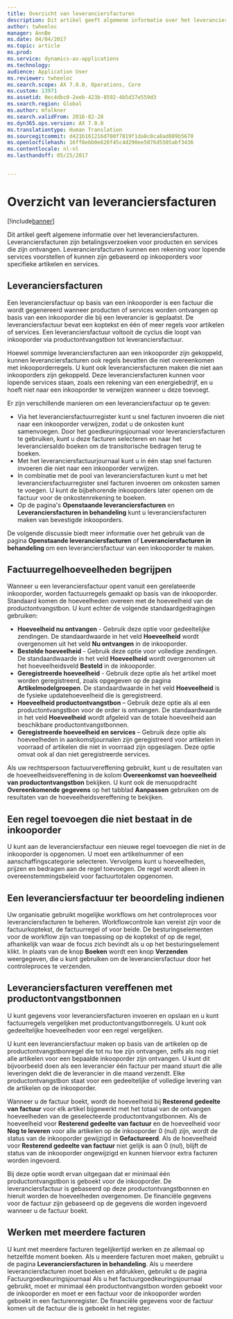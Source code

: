 ```yaml
---
title: Overzicht van leveranciersfacturen
description: Dit artikel geeft algemene informatie over het leveranciersfacturen. Leveranciersfacturen zijn betalingsverzoeken voor producten en services die zijn ontvangen. Leveranciersfacturen kunnen een rekening voor lopende services voorstellen of kunnen zijn gebaseerd op inkooporders voor specifieke artikelen en services.
author: twheeloc
manager: AnnBe
ms.date: 04/04/2017
ms.topic: article
ms.prod: 
ms.service: dynamics-ax-applications
ms.technology: 
audience: Application User
ms.reviewer: twheeloc
ms.search.scope: AX 7.0.0, Operations, Core
ms.custom: 13971
ms.assetid: 0ec4dbc0-2eeb-423b-8592-4b5d37e559d3
ms.search.region: Global
ms.author: mfalkner
ms.search.validFrom: 2016-02-28
ms.dyn365.ops.version: AX 7.0.0
ms.translationtype: Human Translation
ms.sourcegitcommit: d421b161216d700f7819f1da8c0ca8ad089b5670
ms.openlocfilehash: 16ff8ebb0e620f45c4d290ee5076d5505abf3436
ms.contentlocale: nl-nl
ms.lasthandoff: 05/25/2017


---
```


# <a name="vendor-invoices-overview"></a>Overzicht van leveranciersfacturen

[!include[banner](../includes/banner.md)]


Dit artikel geeft algemene informatie over het leveranciersfacturen. Leveranciersfacturen zijn betalingsverzoeken voor producten en services die zijn ontvangen. Leveranciersfacturen kunnen een rekening voor lopende services voorstellen of kunnen zijn gebaseerd op inkooporders voor specifieke artikelen en services. 

<a name="vendor-invoices"></a>Leveranciersfacturen
---------------

Een leveranciersfactuur op basis van een inkooporder is een factuur die wordt gegenereerd wanneer producten of services worden ontvangen op basis van een inkooporder die bij een leverancier is geplaatst. De leveranciersfactuur bevat een koptekst en één of meer regels voor artikelen of services. Een leveranciersfactuur voltooit de cyclus die loopt van inkooporder via productontvangstbon tot leveranciersfactuur. 

Hoewel sommige leveranciersfacturen aan een inkooporder zijn gekoppeld, kunnen leveranciersfacturen ook regels bevatten die niet overeenkomen met inkooporderregels. U kunt ook leveranciersfacturen maken die niet aan inkooporders zijn gekoppeld. Deze leveranciersfacturen kunnen voor lopende services staan, zoals een rekening van een energiebedrijf, en u hoeft niet naar een inkooporder te verwijzen wanneer u deze toevoegt. 

Er zijn verschillende manieren om een leveranciersfactuur op te geven:

-   Via het leveranciersfactuurregister kunt u snel facturen invoeren die niet naar een inkooporder verwijzen, zodat u de onkosten kunt samenvoegen. Door het goedkeuringsjournaal voor leveranciersfacturen te gebruiken, kunt u deze facturen selecteren en naar het leveranciersaldo boeken om de transitorische bedragen terug te boeken.
-   Met het leveranciersfactuurjournaal kunt u in één stap snel facturen invoeren die niet naar een inkooporder verwijzen.
-   In combinatie met de pool van leveranciersfacturen kunt u met het leveranciersfactuurregister snel facturen invoeren om onkosten samen te voegen. U kunt de bijbehorende inkooporders later openen om de factuur voor de onkostenrekening te boeken.
-   Op de pagina's **Openstaande leveranciersfacturen** en **Leveranciersfacturen in behandeling** kunt u leveranciersfacturen maken van bevestigde inkooporders.

De volgende discussie biedt meer informatie over het gebruik van de pagina **Openstaande leveranciersfacturen** of **Leveranciersfacturen in behandeling** om een leveranciersfactuur van een inkooporder te maken.

## <a name="understanding-invoice-line-quantities"></a>Factuurregelhoeveelheden begrijpen
Wanneer u een leveranciersfactuur opent vanuit een gerelateerde inkooporder, worden factuurregels gemaakt op basis van de inkooporder. Standaard komen de hoeveelheden overeen met de hoeveelheid van de productontvangstbon. U kunt echter de volgende standaardgedragingen gebruiken:

-   **Hoeveelheid nu ontvangen** - Gebruik deze optie voor gedeeltelijke zendingen. De standaardwaarde in het veld **Hoeveelheid** wordt overgenomen uit het veld **Nu ontvangen** in de inkooporder.
-   **Bestelde hoeveelheid** - Gebruik deze optie voor volledige zendingen. De standaardwaarde in het veld **Hoeveelheid** wordt overgenomen uit het hoeveelheidsveld **Besteld** in de inkooporder.
-   **Geregistreerde hoeveelheid** - Gebruik deze optie als het artikel moet worden geregistreerd, zoals opgegeven op de pagina **Artikelmodelgroepen**. De standaardwaarde in het veld **Hoeveelheid** is de fysieke updatehoeveelheid die is geregistreerd.
-   **Hoeveelheid productontvangstbon** – Gebruik deze optie als al een productontvangstbon voor de order is ontvangen. De standaardwaarde in het veld **Hoeveelheid** wordt afgeleid van de totale hoeveelheid aan beschikbare productontvangstbonnen.
-   **Geregistreerde hoeveelheid en services** – Gebruik deze optie als hoeveelheden in aankomstjournalen zijn geregistreerd voor artikelen in voorraad of artikelen die niet in voorraad zijn opgeslagen. Deze optie omvat ook al dan niet geregistreerde services.

Als uw rechtspersoon factuurvereffening gebruikt, kunt u de resultaten van de hoeveelheidsvereffening in de kolom **Overeenkomst van hoeveelheid van productontvangstbon** bekijken. U kunt ook de menuopdracht **Overeenkomende gegevens** op het tabblad **Aanpassen** gebruiken om de resultaten van de hoeveelheidsvereffening te bekijken.

## <a name="adding-a-line-that-wasnt-on-the-purchase-order"></a>Een regel toevoegen die niet bestaat in de inkooporder
U kunt aan de leveranciersfactuur een nieuwe regel toevoegen die niet in de inkooporder is opgenomen. U moet een artikelnummer of een aanschaffingscategorie selecteren. Vervolgens kunt u hoeveelheden, prijzen en bedragen aan de regel toevoegen. De regel wordt alleen in overeenstemmingsbeleid voor factuurtotalen opgenomen.

## <a name="submitting-a-vendor-invoice-for-review"></a>Een leveranciersfactuur ter beoordeling indienen
Uw organisatie gebruikt mogelijke workflows om het controleproces voor leveranciersfacturen te beheren. Workflowcontrole kan vereist zijn voor de factuurkoptekst, de factuurregel of voor beide. De besturingselementen voor de workflow zijn van toepassing op de koptekst of op de regel, afhankelijk van waar de focus zich bevindt als u op het besturingselement klikt. In plaats van de knop **Boeken** wordt een knop **Verzenden** weergegeven, die u kunt gebruiken om de leveranciersfactuur door het controleproces te verzenden.

## <a name="matching-vendor-invoices-to-product-receipts"></a>Leveranciersfacturen vereffenen met productontvangstbonnen
U kunt gegevens voor leveranciersfacturen invoeren en opslaan en u kunt factuurregels vergelijken met productontvangstbonregels. U kunt ook gedeeltelijke hoeveelheden voor een regel vergelijken. 

U kunt een leveranciersfactuur maken op basis van de artikelen op de productontvangstbonregel die tot nu toe zijn ontvangen, zelfs als nog niet alle artikelen voor een bepaalde inkooporder zijn ontvangen. U kunt dit bijvoorbeeld doen als een leverancier één factuur per maand stuurt die alle leveringen dekt die de leverancier in die maand verzendt. Elke productontvangstbon staat voor een gedeeltelijke of volledige levering van de artikelen op de inkooporder. 

Wanneer u de factuur boekt, wordt de hoeveelheid bij **Resterend gedeelte van factuur** voor elk artikel bijgewerkt met het totaal van de ontvangen hoeveelheden van de geselecteerde productontvangstbonnen. Als de hoeveelheid voor **Resterend gedeelte van factuur** en de hoeveelheid voor **Nog te leveren** voor alle artikelen op de inkooporder 0 (nul) zijn, wordt de status van de inkooporder gewijzigd in **Gefactureerd**. Als de hoeveelheid voor **Resterend gedeelte van factuur** niet gelijk is aan 0 (nul), blijft de status van de inkooporder ongewijzigd en kunnen hiervoor extra facturen worden ingevoerd.

Bij deze optie wordt ervan uitgegaan dat er minimaal één productontvangstbon is geboekt voor de inkooporder. De leveranciersfactuur is gebaseerd op deze productontvangstbonnen en hieruit worden de hoeveelheden overgenomen. De financiële gegevens voor de factuur zijn gebaseerd op de gegevens die worden ingevoerd wanneer u de factuur boekt.

## <a name="working-with-multiple-invoices"></a>Werken met meerdere facturen

U kunt met meerdere facturen tegelijkertijd werken en ze allemaal op hetzelfde moment boeken. Als u meerdere facturen moet maken, gebruikt u de pagina **Leveranciersfacturen in behandeling**. Als u meerdere leveranciersfacturen moet boeken en afdrukken, gebruikt u de pagina Factuurgoedkeuringsjournaal Als u het factuurgoedkeuringsjournaal gebruikt, moet er minimaal één productontvangstbon worden geboekt voor de inkooporder en moet er een factuur voor de inkooporder worden geboekt in een facturenregister. De financiële gegevens voor de factuur komen uit de factuur die is geboekt in het register.





